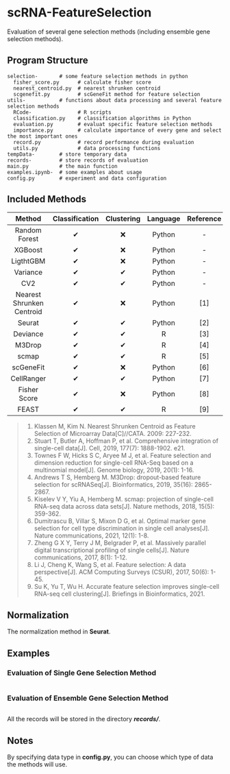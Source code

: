 # scRNA-FeatureSelection
Evaluation of several gene selection methods (including ensemble gene selection methods).

## Program Structure
    selection-       # some feature selection methods in python
      fisher_score.py      # calculate fisher score
      nearest_centroid.py  # nearest shrunken centroid 
      scgenefit.py         # scGeneFit method for feature selection
    utils-           # functions about data processing and several feature selection methods
      RCode-               # R scripts
      classification.py    # classification algorithms in Python
      evaluation.py        # evaluat specific feature selection methods 
      importance.py        # calculate importance of every gene and select the most important ones   
      record.py            # record performance during evaluation
      utils.py             # data processing functions
    tempData-        # store temporary data
    records-         # store records of evaluation
    main.py          # the main function
    examples.ipynb-  # some examples about usage
    config.py        # experiment and data configuration

## Included Methods
| Method | Classification  | Clustering |  Language  |  Reference |
| :----: | :-------------: | :--------: | :--------: | :--------: |
| Random Forest | ✔ | ❌ | Python | - |
| XGBoost    | ✔ | ❌ | Python | - |
| LigthtGBM   | ✔ | ❌ | Python | - |
| Variance    | ✔ | ✔ | Python | - |
| CV2         | ✔ | ✔ | Python | - |
| Nearest Shrunken Centroid | ✔ | ❌ | Python | [1] |
| Seurat       | ✔ | ✔ | Python | [2] |
| Deviance     | ✔ | ✔ | R | [3] |
| M3Drop       | ✔ | ✔ | R | [4] |
| scmap        | ✔ | ✔ | R | [5] |
| scGeneFit    | ✔ | ❌ | Python | [6] |
| CellRanger   | ✔ | ✔ |  Python | [7] |
| Fisher Score | ✔ | ❌ | Python | [8] |
| FEAST        | ✔ | ✔ |  R     |  [9] |

>1. Klassen M, Kim N. Nearest Shrunken Centroid as Feature Selection of Microarray Data[C]//CATA. 2009: 227-232.
>2. Stuart T, Butler A, Hoffman P, et al. Comprehensive integration of single-cell data[J]. Cell, 2019, 177(7): 1888-1902. e21.  
>3. Townes F W, Hicks S C, Aryee M J, et al. Feature selection and dimension reduction for single-cell RNA-Seq based on a multinomial model[J]. Genome biology, 2019, 20(1): 1-16.  
>4. Andrews T S, Hemberg M. M3Drop: dropout-based feature selection for scRNASeq[J]. Bioinformatics, 2019, 35(16): 2865-2867.  
>5. Kiselev V Y, Yiu A, Hemberg M. scmap: projection of single-cell RNA-seq data across data sets[J]. Nature methods, 2018, 15(5): 359-362.
>6. Dumitrascu B, Villar S, Mixon D G, et al. Optimal marker gene selection for cell type discrimination in single cell analyses[J]. Nature communications, 2021, 12(1): 1-8.  
>7. Zheng G X Y, Terry J M, Belgrader P, et al. Massively parallel digital transcriptional profiling of single cells[J]. Nature communications, 2017, 8(1): 1-12.
>8. Li J, Cheng K, Wang S, et al. Feature selection: A data perspective[J]. ACM Computing Surveys (CSUR), 2017, 50(6): 1-45.
>9. Su K, Yu T, Wu H. Accurate feature selection improves single-cell RNA-seq cell clustering[J]. Briefings in Bioinformatics, 2021.


## Normalization
The normalization method in **Seurat**.


## Examples
### Evaluation of Single Gene Selection Method
```python

```
### Evaluation of Ensemble Gene Selection Method
```python

```
All the records will be stored in the directory ***records/***.


## Notes

By specifying data type in **config.py**, you can choose which type of data the methods will use.


